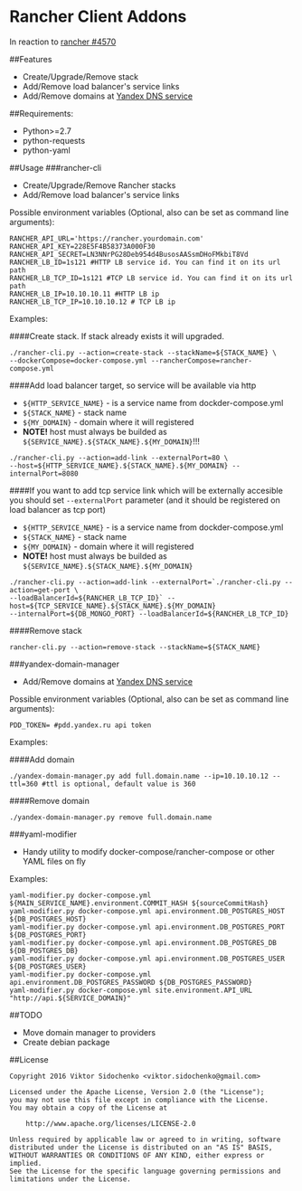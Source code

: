 # Rancher Client Addons
In reaction to [rancher #4570](https://github.com/rancher/rancher/issues/4570) 

##Features
* Create/Upgrade/Remove stack
* Add/Remove load balancer's service links
* Add/Remove domains at [Yandex DNS service](https://pdd.yandex.com)

##Requirements:
* Python>=2.7
* python-requests
* python-yaml

##Usage
###rancher-cli
* Create/Upgrade/Remove Rancher stacks
* Add/Remove load balancer's service links

Possible environment variables (Optional, also can be set as command line arguments):
```
RANCHER_API_URL='https://rancher.yourdomain.com'
RANCHER_API_KEY=228E5F4B58373A000F30
RANCHER_API_SECRET=LN3NNrPG28Deb954d4BusosAASsmDHoFMkbiT8Vd
RANCHER_LB_ID=1s121 #HTTP LB service id. You can find it on its url path
RANCHER_LB_TCP_ID=1s121 #TCP LB service id. You can find it on its url path
RANCHER_LB_IP=10.10.10.11 #HTTP LB ip
RANCHER_LB_TCP_IP=10.10.10.12 # TCP LB ip
```

Examples:

####Create stack. If stack already exists it will upgraded.
```
./rancher-cli.py --action=create-stack --stackName=${STACK_NAME} \
--dockerCompose=docker-compose.yml --rancherCompose=rancher-compose.yml
```

####Add load balancer target, so service will be available via http
* ```${HTTP_SERVICE_NAME}``` - is a service name from dockder-compose.yml
* ```${STACK_NAME}``` - stack name
* ```${MY_DOMAIN}``` - domain where it will registered
* **NOTE!** host must always be builded as ```${SERVICE_NAME}.${STACK_NAME}.${MY_DOMAIN}```!!!
```
./rancher-cli.py --action=add-link --externalPort=80 \
--host=${HTTP_SERVICE_NAME}.${STACK_NAME}.${MY_DOMAIN} --internalPort=8080
```

####If you want to add tcp service link which will be externally accesible you should set ```--externalPort``` parameter (and it should be registered on load balancer as tcp port)
* ```${HTTP_SERVICE_NAME}``` - is a service name from dockder-compose.yml
* ```${STACK_NAME}``` - stack name
* ```${MY_DOMAIN}``` - domain where it will registered
* **NOTE!** host must always be builded as ```${SERVICE_NAME}.${STACK_NAME}.${MY_DOMAIN}```
```
./rancher-cli.py --action=add-link --externalPort=`./rancher-cli.py --action=get-port \
--loadBalancerId=${RANCHER_LB_TCP_ID}` --host=${TCP_SERVICE_NAME}.${STACK_NAME}.${MY_DOMAIN}
--internalPort=${DB_MONGO_PORT} --loadBalancerId=${RANCHER_LB_TCP_ID}
```

####Remove stack
```
rancher-cli.py --action=remove-stack --stackName=${STACK_NAME}
```

###yandex-domain-manager
* Add/Remove domains at [Yandex DNS service](https://pdd.yandex.com)

Possible environment variables (Optional, also can be set as command line arguments):
```
PDD_TOKEN= #pdd.yandex.ru api token
```

Examples:

####Add domain
```
./yandex-domain-manager.py add full.domain.name --ip=10.10.10.12 --ttl=360 #ttl is optional, default value is 360
```

####Remove domain
```
./yandex-domain-manager.py remove full.domain.name
```


###yaml-modifier
* Handy utility to modify docker-compose/rancher-compose or other YAML files on fly

Examples:
```
yaml-modifier.py docker-compose.yml ${MAIN_SERVICE_NAME}.environment.COMMIT_HASH ${sourceCommitHash}
yaml-modifier.py docker-compose.yml api.environment.DB_POSTGRES_HOST ${DB_POSTGRES_HOST}
yaml-modifier.py docker-compose.yml api.environment.DB_POSTGRES_PORT ${DB_POSTGRES_PORT}
yaml-modifier.py docker-compose.yml api.environment.DB_POSTGRES_DB ${DB_POSTGRES_DB}
yaml-modifier.py docker-compose.yml api.environment.DB_POSTGRES_USER ${DB_POSTGRES_USER}
yaml-modifier.py docker-compose.yml api.environment.DB_POSTGRES_PASSWORD ${DB_POSTGRES_PASSWORD}
yaml-modifier.py docker-compose.yml site.environment.API_URL "http://api.${SERVICE_DOMAIN}"
```

##TODO
* Move domain manager to providers
* Create debian package


##License
```
Copyright 2016 Viktor Sidochenko <viktor.sidochenko@gmail.com>

Licensed under the Apache License, Version 2.0 (the "License");
you may not use this file except in compliance with the License.
You may obtain a copy of the License at

    http://www.apache.org/licenses/LICENSE-2.0

Unless required by applicable law or agreed to in writing, software
distributed under the License is distributed on an "AS IS" BASIS,
WITHOUT WARRANTIES OR CONDITIONS OF ANY KIND, either express or implied.
See the License for the specific language governing permissions and
limitations under the License.
```
